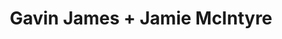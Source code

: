 ---
layout: post
category: concert
title: Gavin James + Jamie McIntyre
artists:
- Gavin James
- Jamie McIntyre
place: 
- Supersonic Records
country: France
city: Paris
---